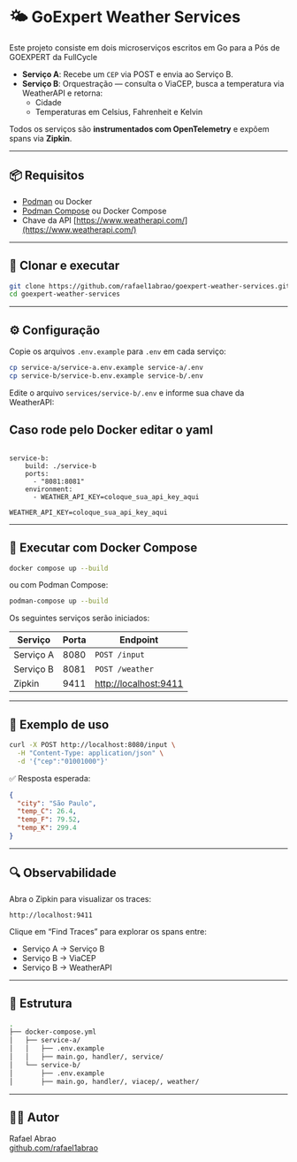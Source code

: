 # 🌤️ GoExpert Weather Services

Este projeto consiste em dois microserviços escritos em Go para a Pós de GOEXPERT da FullCycle

- **Serviço A**: Recebe um `CEP` via POST e envia ao Serviço B.
- **Serviço B**: Orquestração — consulta o ViaCEP, busca a temperatura via WeatherAPI e retorna:
  - Cidade
  - Temperaturas em Celsius, Fahrenheit e Kelvin

Todos os serviços são **instrumentados com OpenTelemetry** e expõem spans via **Zipkin**.

---

## 📦 Requisitos

- [Podman](https://podman.io/) ou Docker
- [Podman Compose](https://github.com/containers/podman-compose) ou Docker Compose
- Chave da API [https://www.weatherapi.com/](https://www.weatherapi.com/)

---

## 🚀 Clonar e executar

```bash
git clone https://github.com/rafael1abrao/goexpert-weather-services.git
cd goexpert-weather-services
```

---

## ⚙️ Configuração

Copie os arquivos `.env.example` para `.env` em cada serviço:

```bash
cp service-a/service-a.env.example service-a/.env
cp service-b/service-b.env.example service-b/.env
```

Edite o arquivo `services/service-b/.env` e informe sua chave da WeatherAPI:


## Caso rode pelo Docker editar o yaml
```env e docker-compose.yml

service-b:
    build: ./service-b
    ports:
      - "8081:8081"
    environment:
      - WEATHER_API_KEY=coloque_sua_api_key_aqui

WEATHER_API_KEY=coloque_sua_api_key_aqui
```

---

## 🐳 Executar com Docker Compose

```bash
docker compose up --build
```

ou com Podman Compose:

```bash
podman-compose up --build
```

Os seguintes serviços serão iniciados:

| Serviço     | Porta | Endpoint                        |
|-------------|-------|----------------------------------|
| Serviço A   | 8080  | `POST /input`                   |
| Serviço B   | 8081  | `POST /weather`                 |
| Zipkin      | 9411  | [http://localhost:9411](http://localhost:9411) |

---

## 📮 Exemplo de uso

```bash
curl -X POST http://localhost:8080/input \
  -H "Content-Type: application/json" \
  -d '{"cep":"01001000"}'
```

✅ Resposta esperada:

```json
{
  "city": "São Paulo",
  "temp_C": 26.4,
  "temp_F": 79.52,
  "temp_K": 299.4
}
```

---

## 🔍 Observabilidade

Abra o Zipkin para visualizar os traces:

```
http://localhost:9411
```

Clique em “Find Traces” para explorar os spans entre:

- Serviço A → Serviço B
- Serviço B → ViaCEP
- Serviço B → WeatherAPI

---

## 📂 Estrutura

```bash
.
├── docker-compose.yml
│   ├── service-a/
│   │   ├── .env.example
│   │   ├── main.go, handler/, service/
│   └── service-b/
│       ├── .env.example
│       ├── main.go, handler/, viacep/, weather/
```

---

## 👨‍💻 Autor

Rafael Abrao  
[github.com/rafael1abrao](https://github.com/rafael1abrao)